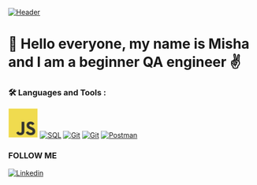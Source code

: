[![Header](https://user-images.githubusercontent.com/103375361/187285473-42841a57-ea00-4063-b92b-52fba9f84ad6.jpg)](https://github.com/soohoi?tab=repositories)
# :wave: Hello everyone, my name is Misha and I am a beginner QA engineer :v:

### :hammer_and_wrench: Languages and Tools :
[<div>
  <img src="https://github.com/devicons/devicon/blob/master/icons/javascript/javascript-original.svg" title="JavaScript" alt="JavaScript" width="60" height="60"/>](https://github.com/soohoi/Homework-js)
  [<img src="https://cdn-icons-png.flaticon.com/512/603/603201.png" title="SQL"  alt="SQL" width="60" height="60"/>](https://github.com/soohoi/SQL)
  [<img src="https://cdn.icon-icons.com/icons2/2415/PNG/512/git_original_logo_icon_146509.png" title="Git" alt="Git" width="60" height="60"/>](https://github.com/soohoi/Homework-GitBash)
  [<img src="https://cdn.icon-icons.com/icons2/1907/PNG/512/iconfinder-github-4555889_121361.png" title="Git" alt="Git" width="60" height="60"/>](https://github.com/soohoi/Homework-GitHub)
  [<img src="https://cdn.icon-icons.com/icons2/3053/PNG/512/postman_macos_bigsur_icon_189815.png" title="Postman" alt="Postman" width="60" height="60"/>](https://github.com/soohoi/Homework-postman)
</div>



### FOLLOW ME
[![Linkedin](https://img.shields.io/badge/-LINKEDIN-000000?style=for-the-badge&logo=linkedin)](https://www.linkedin.com/in/mikhail0210)
